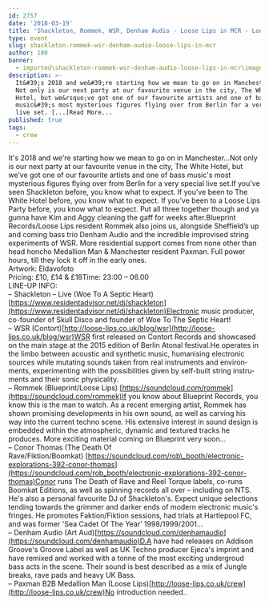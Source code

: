 ```yaml
---
id: 2757
date: '2018-03-19'
title: 'Shackleton, Rommek, WSR, Denham Audio - Loose Lips in MCR - Loose Lips'
type: event
slug: shackleton-rommek-wsr-denham-audio-loose-lips-in-mcr
author: 100
banner:
  - imported\shackleton-rommek-wsr-denham-audio-loose-lips-in-mcr\image2757.jpeg
description: >-
  It&#39;s 2018 and we&#39;re starting how we mean to go on in Manchester&#8230;
  Not only is our next party at our favourite venue in the city, The White
  Hotel, but we&rsquo;ve got one of our favourite artists and one of bass
  music&#39;s most mysterious figures flying over from Berlin for a very special
  live set. [...]Read More...
published: true
tags:
  - crew
---
```

It's 2018 and we're starting how we mean to go on in Manchester…Not only is our next party at our favourite venue in the city, The White Hotel, but we’ve got one of our favourite artists and one of bass music's most mysterious figures flying over from Berlin for a very special live set.If you’ve seen Shackleton before, you know what to expect. If you’ve been to The White Hotel before, you know what to expect. If you’ve been to a Loose Lips Party before, you know what to expect. Put all three together though and ya gunna have Kim and Aggy cleaning the gaff for weeks after.Blueprint Records/Loose Lips resident Rommek also joins us, alongside Sheffield’s up and coming bass trio Denham Audio and the incredible improvised string experiments of WSR. More residential support comes from none other than head honcho Medallion Man & Manchester resident Paxman. Full power hours, till they lock it off in the early ones.   
Artwork: Eldavofoto  
Pricing: £10, £14 & £18Time: 23:00 – 06.00   
LINE-UP INFO:  
– Shackleton – Live (Woe To A Septic Heart)[https://www.residentadvisor.net/dj/shackleton](https://www.residentadvisor.net/dj/shackleton)Electronic music producer, co-founder of Skull Disco and founder of Woe To The Septic Heart!  
– WSR (Contort)[http://loose-lips.co.uk/blog/wsr](http://loose-lips.co.uk/blog/wsr)WSR first released on Contort Records and showcased on the main stage at the 2015 edition of Berlin Atonal festival.He oper­ates in the limbo between acoustic and syn­thetic music, human­is­ing elec­tronic sources while mutat­ing sounds taken from real instru­ments and envi­ron­ments, experimenting with the possi­bil­i­ties given by self-built string instru­ments and their sonic phys­i­cal­ity.  
– Rommek (Blueprint/Loose Lips) [https://soundcloud.com/rommek](https://soundcloud.com/rommek)If you know about Blueprint Records, you know this is the man to watch. As a recent emerging artist, Rommek has shown promising developments in his own sound, as well as carving his way into the current techno scene. His extensive interest in sound design is embedded within the atmospheric, dynamic and textured tracks he produces. More exciting material coming on Blueprint very soon…  
– Conor Thomas (The Death Of Rave/Fiktion/Boomkat) [https://soundcloud.com/rob\_booth/electronic-explorations-392-conor-thomas](https://soundcloud.com/rob_booth/electronic-explorations-392-conor-thomas)Conor runs The Death of Rave and Reel Torque labels, co-runs Boomkat Editions, as well as spinning records all over – including on NTS. He's also a personal favourite DJ of Shackleton's. Expect unique selections tending towards the grimmer and darker ends of modern electronic music's fringes. He promotes Faktion/Fiktion sessions, had trials at Hartlepool FC, and was former 'Sea Cadet Of The Year’ 1998/1999/2001…  
– Denham Audio (Art Aud)[https://soundcloud.com/denhamaudio](https://soundcloud.com/denhamaudio)D.A have had releases on Addison Groove's Groove Label as well as UK Techno producer Ejeca's imprint and have remixed and worked with a tonne of the most exciting undergroud bass acts in the scene. Their sound is best described as a mix of Jungle breaks, rave pads and heavy UK Bass.  
– Paxman B2B Medallion Man (Loose Lips)[http://loose-lips.co.uk/crew](http://loose-lips.co.uk/crew)No introduction needed..